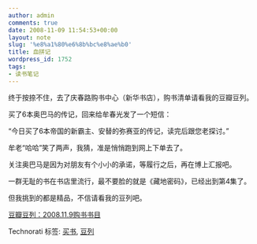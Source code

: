 ```yaml
---
author: admin
comments: true
date: 2008-11-09 11:54:53+00:00
layout: note
slug: '%e8%a1%80%e6%8b%bc%e8%ae%b0'
title: 血拼记
wordpress_id: 1752
tags:
- 读书笔记
---
```


终于按捺不住，去了庆春路购书中心（新华书店），购书清单请看我的豆瓣豆列。  
  
买了6本奥巴马的传记，回来给牟春光发了一个短信：  
  
“今日买了6本帝国的新霸主、安替的弥赛亚的传记，读完后跟您老探讨。”  
  
牟老“哈哈”笑了两声，我猜，准是悄悄跑到网上下单去了。  
  
关注奥巴马是因为对朋友有个小小的承诺，等履行之后，再在博上汇报吧。  
  
一群无耻的书在书店里流行，最不要脸的就是《藏地密码》，已经出到第4集了。  
  
但我挑到的都是精品，不信请看我的豆列吧。  
  
[豆瓣豆列：2008.11.9购书书目](http://www.douban.com/doulist/189157/)  
  


<blockquote></blockquote>

Technorati 标签: [买书](http://technorati.com/tag/%E4%B9%B0%E4%B9%A6), [豆列](http://technorati.com/tag/%E8%B1%86%E5%88%97)
